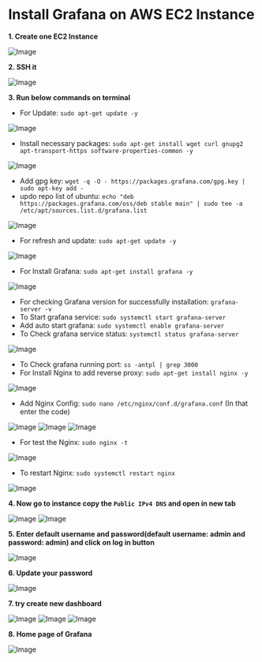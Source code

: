 # Install Grafana on AWS EC2 Instance  

**1. Create one EC2 Instance**

![Image](./Images/Grafana/1.png)

**2. SSH it**

![Image](./Images/Grafana/2.png)

**3. Run below commands on terminal**

- For Update: `sudo apt-get update -y`

![Image](./Images/Grafana/3.png)

- Install necessary packages: `sudo apt-get install wget curl gnupg2 apt-transport-https software-properties-common -y`

![Image](./Images/Grafana/4.png)

- Add gpg key: `wget -q -O - https://packages.grafana.com/gpg.key | sudo apt-key add -`
- updo repo list of ubuntu: `echo "deb https://packages.grafana.com/oss/deb stable main" | sudo tee -a /etc/apt/sources.list.d/grafana.list`

![Image](./Images/Grafana/5.png)

- For refresh and update: `sudo apt-get update -y`

![Image](./Images/Grafana/6.png)

- For Install Grafana: `sudo apt-get install grafana -y`

![Image](./Images/Grafana/7.png)

- For checking Grafana version for successfully installation: `grafana-server -v`
- To Start grafana service: `sudo systemctl start grafana-server`
- Add auto start grafana: `sudo systemctl enable grafana-server`
- To Check grafana service status: `systemctl status grafana-server`

![Image](./Images/Grafana/8.png)

- To Check grafana running port: `ss -antpl | grep 3000`
- For Install Nginx to add reverse proxy: `sudo apt-get install nginx -y`

![Image](./Images/Grafana/9.png)

- Add Nginx Config: `sudo nano /etc/nginx/conf.d/grafana.conf` (In that enter the code)

![Image](./Images/Grafana/10.png)
![Image](./Images/Grafana/11.png)
![Image](./Images/Grafana/12.png)

- For test the Nginx: `sudo nginx -t`

![Image](./Images/Grafana/13.png)

- To restart Nginx: `sudo systemctl restart nginx`

![Image](./Images/Grafana/14.png)

**4. Now go to instance copy the `Public IPv4 DNS` and open in new tab**

![Image](./Images/Grafana/15.png)
![Image](./Images/Grafana/16.png)

**5. Enter default username and password(default username: admin and password: admin) and click on log in button**

![Image](./Images/Grafana/17.png)

**6. Update your password**

![Image](./Images/Grafana/18.png)

**7. try create new dashboard**

![Image](./Images/Grafana/19.png)
![Image](./Images/Grafana/20.png)
![Image](./Images/Grafana/21.png)

**8. Home page of Grafana**

![Image](./Images/Grafana/22.png)